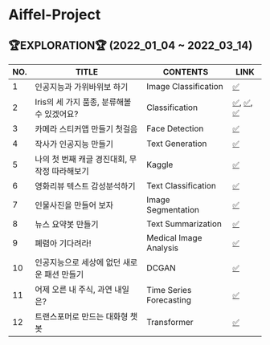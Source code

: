  # Aiffel-Project
 
 ## 🏆EXPLORATION🏆 (2022_01_04 ~ 2022_03_14)

| NO. | TITLE | CONTENTS | LINK |
| ------ | ---------------------- | ---------------------- |----------- |
| 1 | 인공지능과 가위바위보 하기 |  Image Classification | [✅](https://github.com/junnnn-a/Aiffel-Project/blob/main/Exploration/%5BEX_01%5Drock_scissor_paper/%5BEX_01%5DRock_Scissor_paper.ipynb)|
| 2 | Iris의 세 가지 품종, 분류해볼 수 있겠어요? | Classification | [✅](https://github.com/junnnn-a/Aiffel-Project/blob/main/Exploration/%5BEX_02%5D_Iris/%5BEX_02%5D_load_digits_01.ipynb), [✅](https://github.com/junnnn-a/Aiffel-Project/blob/main/Exploration/%5BEX_02%5D_Iris/%5BEX_02%5D_load_wine_02.ipynb), [✅](https://github.com/junnnn-a/Aiffel-Project/blob/main/Exploration/%5BEX_02%5D_Iris/%5BEX_03%5D_load_breast_cancer_03.ipynb) |
| 3 | 카메라 스티커앱 만들기 첫걸음 | Face Detection | [✅](https://github.com/junnnn-a/Aiffel-Project/blob/main/Exploration/%5BEX_03%5DFace_sticker/%5BEX_03%5DFace_Sticker.ipynb)|
| 4 | 작사가 인공지능 만들기 | Text Generation | [✅](https://github.com/junnnn-a/Aiffel-Project/blob/main/Exploration/%5BEX_04%5DMake_lyricist/%5BEX_04%5DMake_a_lyricist.ipynb)|
| 5 | 나의 첫 번째 캐글 경진대회, 무작정 따라해보기 | Kaggle | [✅](https://github.com/junnnn-a/Aiffel-Project/blob/main/Exploration/%5BEX_05%5DKaggle/%5BEX_05%5DKaggle2.ipynb)|
| 6 | 영화리뷰 텍스트 감성분석하기 | Text Classification | [✅](https://github.com/junnnn-a/Aiffel-Project/blob/main/Exploration/%5BEX_06%5DMovie_Review/%5BEX_06%5DMovie_Review.ipynb)|
| 7 | 인물사진을 만들어 보자 |  Image Segmentation | [✅](https://github.com/junnnn-a/Aiffel-Project/blob/main/Exploration/%5BEX_07%5DMake_human_segmentation/%5BEX_07%5DMake_human_segmentation.ipynb)|
| 8 | 뉴스 요약봇 만들기 | Text Summarization | [✅](https://github.com/junnnn-a/Aiffel-Project/blob/main/Exploration/%5BEX_08%5DNews_summary/%5BEX_08%5DNews_summary.ipynb)|
| 9 | 폐렴아 기다려라! | Medical Image Analysis | [✅](https://github.com/junnnn-a/Aiffel-Project/blob/main/Exploration/%5BEX_09%5DChest_Xray/%5BEX_09%5DChest_Xray.ipynb)|
| 10 | 인공지능으로 세상에 없던 새로운 패션 만들기 | 	DCGAN | [✅](https://github.com/junnnn-a/Aiffel-Project/blob/main/Exploration/%5BEX_10%5Ddcgan_newimage_fashion/%5BEX_10%5Ddcgan_newimage_fashion.ipynb)|
| 11 | 어제 오른 내 주식, 과연 내일은? | 	Time Series Forecasting | [✅](https://github.com/junnnn-a/Aiffel-Project/blob/main/Exploration/%5BEX_11%5Dstock_prediction/%5BEX_11%5Dstock_prediction.ipynb)|
| 12 | 트랜스포머로 만드는 대화형 챗봇 | 	Transformer | [✅](https://github.com/junnnn-a/Aiffel-Project/blob/main/Exploration/%5BEX_12%5DTransformer_Chatbot/%5BEX_12%5DTransformer_Chatbot.ipynb)|
